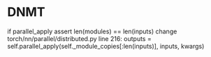 # DNMT
if parallel_apply assert len(modules) == len(inputs)
change torch/nn/parallel/distributed.py line 216: outputs = self.parallel_apply(self._module_copies[:len(inputs)], inputs, kwargs)
